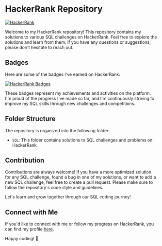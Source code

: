 # HackerRank Repository

[![HackerRank](https://img.shields.io/badge/HackerRank-Profile-blue)](https://www.hackerrank.com/sandrosalasfilh1)

Welcome to my HackerRank repository! This repository contains my solutions to various SQL challenges on HackerRank. Feel free to explore the solutions and learn from them. If you have any questions or suggestions, please don't hesitate to reach out.

## Badges

Here are some of the badges I've earned on HackerRank:

[![HackerRank Badges](https://img.shields.io/badge/HackerRank-Badges-yellow)](https://www.hackerrank.com/sandrosalasfilh1?hr_r=1)

These badges represent my achievements and activities on the platform. I'm proud of the progress I've made so far, and I'm continuously striving to improve my SQL skills through new challenges and competitions.

## Folder Structure

The repository is organized into the following folder:

- `SQL`: This folder contains solutions to SQL challenges and problems on HackerRank.

## Contribution

Contributions are always welcome! If you have a more optimized solution for any SQL challenge, found a bug in one of my solutions, or want to add a new SQL challenge, feel free to create a pull request. Please make sure to follow the repository's code style and guidelines.

Let's learn and grow together through our SQL coding journey!

## Connect with Me

If you'd like to connect with me or follow my progress on HackerRank, you can find my profile [here]([https://www.hackerrank.com/your_username](https://www.hackerrank.com/sandrosalasfilh1?hr_r=1)).

Happy coding! 🚀
